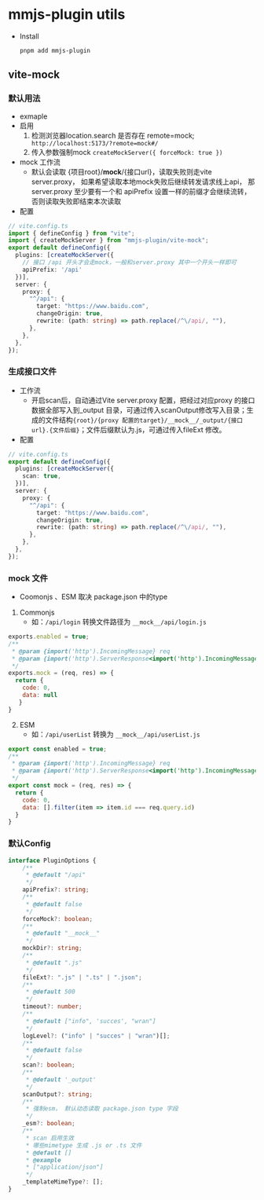 # mmjs-plugin utils

- Install
  ```shell
  pnpm add mmjs-plugin
  ```

## vite-mock
  ### 默认用法
  - exmaple
  - 启用
    1. 检测浏览器location.search 是否存在 remote=mock; ` http://localhost:5173/?remote=mock#/`
    2. 传入参数强制mock `createMockServer({ forceMock: true })`
  - mock 工作流
    - 默认会读取 {项目root}/__mock__/{接口url}，读取失败则走vite server.proxy， 如果希望读取本地mock失败后继续转发请求线上api， 那server.proxy 至少要有一个和 apiPrefix 设置一样的前缀才会继续流转，否则读取失败即结束本次读取
  - 配置
  ```ts
  // vite.config.ts
  import { defineConfig } from "vite";
  import { createMockServer } from "mmjs-plugin/vite-mock";
  export default defineConfig({
    plugins: [createMockServer({
      // 接口 /api 开头才会走mock，一般和server.proxy 其中一个开头一样即可
      apiPrefix: '/api' 
    })], 
    server: {
      proxy: {
        "^/api": {
          target: "https://www.baidu.com",
          changeOrigin: true,
          rewrite: (path: string) => path.replace(/^\/api/, ""),
        },
      },
    },
  });
  ```
### 生成接口文件
  - 工作流
    - 开启scan后，自动通过Vite server.proxy 配置，把经过对应proxy 的接口数据全部写入到_output 目录，可通过传入scanOutput修改写入目录；生成的文件结构`{root}/{proxy 配置的target}/__mock__/_output/{接口url}.{文件后缀}`；文件后缀默认为.js，可通过传入fileExt 修改。
  - 配置
  ```ts
  // vite.config.ts
  export default defineConfig({
    plugins: [createMockServer({
      scan: true,
    })], 
    server: {
      proxy: {
        "^/api": {
          target: "https://www.baidu.com",
          changeOrigin: true,
          rewrite: (path: string) => path.replace(/^\/api/, ""),
        },
      },
    },
  });
  ```

### mock 文件
  - Coomonjs 、ESM 取决 package.json 中的type
  1. Commonjs
      - 如：`/api/login` 转换文件路径为 `__mock__/api/login.js`
  ```js
  exports.enabled = true;
  /**
   * @param {import('http').IncomingMessage} req
   * @param {import('http').ServerResponse<import('http').IncomingMessage>} res
   */
  exports.mock = (req, res) => {
    return { 
      code: 0, 
      data: null
     }
  }
  ```
  2. ESM
      - 如：`/api/userList` 转换为 `__mock__/api/userList.js`
  ```js
  export const enabled = true;
  /**
   * @param {import('http').IncomingMessage} req
   * @param {import('http').ServerResponse<import('http').IncomingMessage>} res
   */
  export const mock = (req, res) => {
    return {
      code: 0,
      data: [].filter(item => item.id === req.query.id)
    }
  }
  ```

### 默认Config

```ts
interface PluginOptions {
    /**
     * @default "/api"
     */
    apiPrefix?: string;
    /**
     * @default false
     */
    forceMock?: boolean;
    /**
     * @default "__mock__"
     */
    mockDir?: string;
    /**
     * @default ".js"
     */
    fileExt?: ".js" | ".ts" | ".json";
    /**
     * @default 500
     */
    timeout?: number;
    /**
     * @default ["info", 'succes', "wran"]
     */
    logLevel?: ("info" | "succes" | "wran")[];
    /**
     * @default false
     */
    scan?: boolean;
    /**
     * @default '_output'
     */
    scanOutput?: string;
    /**
     * 强制esm， 默认动态读取 package.json type 字段
     */
    _esm?: boolean;
    /**
     * scan 启用生效
     * 哪些mimetype 生成 .js or .ts 文件
     * @default []
     * @example
     * ["application/json"]
     */
    _templateMimeType?: [];
}
```

